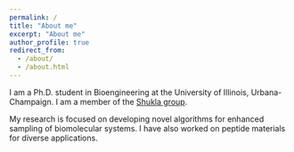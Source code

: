 ```yaml
---
permalink: /
title: "About me"
excerpt: "About me"
author_profile: true
redirect_from: 
  - /about/
  - /about.html
---
```


I am a Ph.D. student in Bioengineering at the University of Illinois, Urbana-Champaign. I am a member of the [Shukla group](https://shuklagroup.org/). 

My research is focused on developing novel algorithms for enhanced sampling of biomolecular systems. I have also worked on peptide materials for diverse applications.

